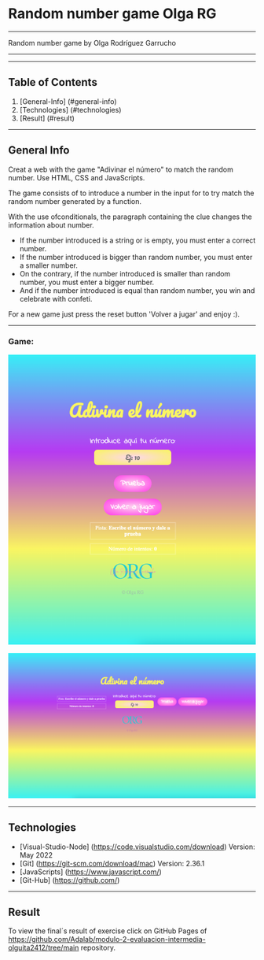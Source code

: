 # Random number game Olga RG

---

Random number game by Olga Rodríguez Garrucho

---

---

## Table of Contents

1. [General-Info] (#general-info)
2. [Technologies] (#technologies)
3. [Result] (#result)

---

## General Info

Creat a web with the game "Adivinar el número" to match the random number.
Use HTML, CSS and JavaScripts.

The game consists of to introduce a number in the input for to try match the random number generated by a function.

With the use ofconditionals, the paragraph containing the clue changes the information about number.

- If the number introduced is a string or is empty, you must enter a correct number.
- If the number introduced is bigger than random number, you must enter a smaller number.
- On the contrary, if the number introduced is smaller than random number, you must enter a bigger number.
- And if the number introduced is equal than random number, you win and celebrate with confeti.

For a new game just press the reset button 'Volver a jugar' and enjoy :).

---

### Game:

![Web game mobile](./images/mobile-web.png)

![Web game desktop](./images/desktop-web.png)

---

## Technologies

- [Visual-Studio-Node] (https://code.visualstudio.com/download) Version: May 2022
- [Git] (https://git-scm.com/download/mac) Version: 2.36.1
- [JavaScripts] (https://www.javascript.com/)
- [Git-Hub] (https://github.com/)

---

## Result

To view the final´s result of exercise click on GitHub Pages of https://github.com/Adalab/modulo-2-evaluacion-intermedia-olguita2412/tree/main repository.
